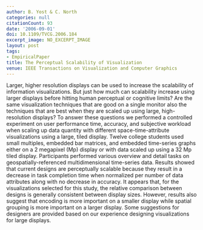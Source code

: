 ```yaml
---
author: B. Yost & C. North
categories: null
citationCount: 93
date: '2006-09-01'
doi: 10.1109/TVCG.2006.184
excerpt_image: NO_EXCERPT_IMAGE
layout: post
tags:
- EmpiricalPaper
title: The Perceptual Scalability of Visualization
venue: IEEE Transactions on Visualization and Computer Graphics
---
```

Larger, higher resolution displays can be used to increase the scalability of information visualizations. But just how much can scalability increase using larger displays before hitting human perceptual or cognitive limits? Are the same visualization techniques that are good on a single monitor also the techniques that are best when they are scaled up using large, high-resolution displays? To answer these questions we performed a controlled experiment on user performance time, accuracy, and subjective workload when scaling up data quantity with different space-time-attribute visualizations using a large, tiled display. Twelve college students used small multiples, embedded bar matrices, and embedded time-series graphs either on a 2 megapixel (Mp) display or with data scaled up using a 32 Mp tiled display. Participants performed various overview and detail tasks on geospatially-referenced multidimensional time-series data. Results showed that current designs are perceptually scalable because they result in a decrease in task completion time when normalized per number of data attributes along with no decrease in accuracy. It appears that, for the visualizations selected for this study, the relative comparison between designs is generally consistent between display sizes. However, results also suggest that encoding is more important on a smaller display while spatial grouping is more important on a larger display. Some suggestions for designers are provided based on our experience designing visualizations for large displays.
